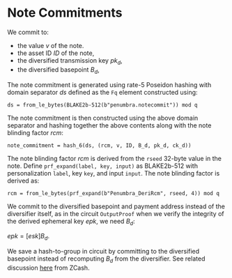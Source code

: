 # Note Commitments

We commit to:

* the value $v$ of the note.
* the asset ID $ID$ of the note,
* the diversified transmission key $pk_d$,
* the diversified basepoint $B_d$,

The note commitment is generated using rate-5 Poseidon hashing with domain separator $ds$ defined as the `Fq` element constructed using:

`ds = from_le_bytes(BLAKE2b-512(b"penumbra.notecommit")) mod q`

The note commitment is then constructed using the above domain separator and
hashing together the above contents along with the note blinding factor $rcm$:

`note_commitment = hash_6(ds, (rcm, v, ID, B_d, pk_d, ck_d))`

The note blinding factor $rcm$ is derived from the `rseed` 32-byte value in the
note. Define `prf_expand(label, key, input)` as BLAKE2b-512 with
personalization `label`, key `key`, and input `input`. The note blinding factor
is derived as:

`rcm = from_le_bytes(prf_expand(b"Penumbra_DeriRcm", rseed, 4)) mod q`

We commit to the diversified basepoint and payment address instead of the
diversifier itself, as in the circuit `OutputProof` when we verify the integrity of
the derived ephemeral key $epk$, we need $B_d$:

$epk = [esk] B_d$.

We save a hash-to-group in circuit by committing to the diversified basepoint instead of recomputing $B_d$ from the diversifier. See related discussion
[here](https://github.com/zcash/zcash/issues/2277#issuecomment-367209705) from
ZCash.

